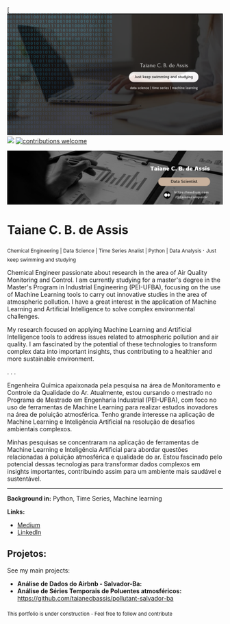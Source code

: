 [![author](https://github.com/taianecbassis/projects-portfolio/blob/main/Data%20Scientist%20(1).png) [![](https://img.shields.io/badge/python-3.7+-blue.svg)](https://www.python.org/downloads/release/python-365/) [![contributions welcome](https://img.shields.io/badge/contributions-welcome-brightgreen.svg?style=flat)](https://github.com/taianecbassis/projects-portfolio/issues)

<p align="center">
  <img src="banner_taiane.png" >
</p>

# Taiane C. B. de Assis
<sub> Chemical Engineering | Data Science | Time Series Analist | Python | Data Analysis  </sub>
.
<sub>  Just keep swimming and studying </sub>

Chemical Engineer passionate about research in the area of Air Quality Monitoring and Control. I am currently studying for a master's degree in the Master's Program in Industrial Engineering (PEI-UFBA), focusing on the use of Machine Learning tools to carry out innovative studies in the area of atmospheric pollution. I have a great interest in the application of Machine Learning and Artificial Intelligence to solve complex environmental challenges.

My research focused on applying Machine Learning and Artificial Intelligence tools to address issues related to atmospheric pollution and air quality. I am fascinated by the potential of these technologies to transform complex data into important insights, thus contributing to a healthier and more sustainable environment.

.
.
.

Engenheira Química apaixonada pela pesquisa na área de Monitoramento e Controle da Qualidade do Ar. Atualmente, estou cursando o mestrado no Programa de Mestrado em Engenharia Industrial (PEI-UFBA), com foco no uso de ferramentas de Machine Learning para realizar estudos inovadores na área de poluição atmosférica. Tenho grande interesse na aplicação de Machine Learning e Inteligência Artificial na resolução de desafios ambientais complexos.

Minhas pesquisas se concentraram na aplicação de ferramentas de Machine Learning e Inteligência Artificial para abordar questões relacionadas à poluição atmosférica e qualidade do ar. Estou fascinado pelo potencial dessas tecnologias para transformar dados complexos em insights importantes, contribuindo assim para um ambiente mais saudável e sustentável.

------------------------------------------------------------------------------------------------------------------------------------------

**Background in:** Python, Time Series, Machine learning

**Links:**
* [Medium](https://medium.com/@taianecamposbr)
* [LinkedIn](https://www.linkedin.com/in/taiane-c-b-de-assis-975616213/)



## Projetos:
See my main projects:

* **Análise de Dados do Airbnb - Salvador-Ba:** 
* **Análise de Séries Temporais de Poluentes atmosféricos:** https://github.com/taianecbassis/pollutant-salvador-ba

<sub>  This portfolio is under construction - Feel free to follow and contribute </sub>
